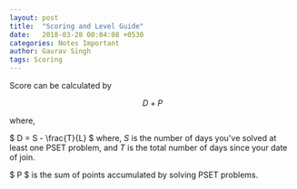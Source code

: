 ```yaml
---
layout: post
title:  "Scoring and Level Guide"
date:   2018-03-28 00:04:08 +0530
categories: Notes Important
author: Gaurav Singh
tags: Scoring
---
```


Score can be calculated by

$$ D + P $$

where,

$ D = S - \frac{T}{L} $ where, $S$ is the number of days you've solved at least one PSET problem, and $T$ is the total number of days since your date of join.

$ P $ is the sum of points accumulated by solving PSET problems.
